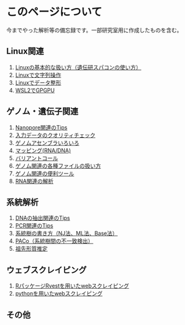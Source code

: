 # このページについて
今までやった解析等の備忘録です。一部研究室用に作成したものを含む。
<br>
## Linux関連
1. [Linuxの基本的な扱い方（遺伝研スパコンの使い方）](docs/lnx.md)
1. [Linuxで文字列操作](docs/lnx_string.md)
1. [Linuxでデータ整形](docs/lnx_data.md)
1. [WSL2でGPGPU](docs/gpgpu.md)

## ゲノム・遺伝子関連
1. [Nanopore関連のTips](docs/nanopore_tips.md)
2. [入力データのクオリティチェック](docs/qualitycheck.md)
3. [ゲノムアセンブラいろいろ](docs/assembler.md)
4. [マッピング(RNA/DNA)](docs/mapping.md)
5. [バリアントコール](docs/variantcall.md)
6. [ゲノム関連の各種ファイルの扱い方](docs/fextention.md)
7. [ゲノム関連の便利ツール](docs/gtools.md)
8. [RNA関連の解析](docs/rna.md)

## 系統解析
1. [DNAの抽出関連のTips](docs/dna_tips.md)
1. [PCR関連のTips](docs/pcr_tips.md)
1. [系統樹の書き方（NJ法、ML法、Base法）](docs/trees.md)
1. [PACo（系統樹間の不一致検出）](docs/paco.md)
1. [祖先形質推定](docs/ancestor.md)

## ウェブスクレイピング
1. [RパッケージRvestを用いたwebスクレイピング](docs/scraping_r.md)
1. [pythonを用いたwebスクレイピング](docs/scraping_python.md)

## その他
